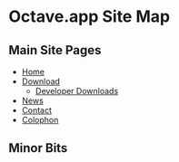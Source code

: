 Octave.app Site Map
===================

## Main Site Pages

* [Home](/)
* [Download](/Download.html)
  * [Developer Downloads](/Developer-Downloads.html)
* [News](/News.html)
* [Contact](/Contact.html)
* [Colophon](/Colophon.html)

## Minor Bits
